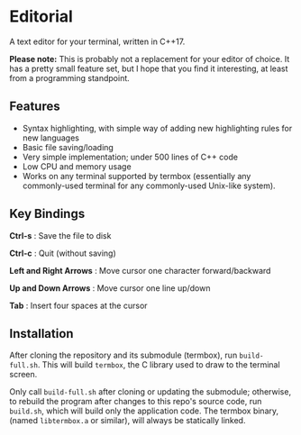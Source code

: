 # Editorial

A text editor for your terminal, written in C++17.

**Please note:** This is probably not a replacement for your
editor of choice. It has a pretty small feature set, but I hope that
you find it interesting, at least from a programming standpoint.

## Features

- Syntax highlighting, with simple way of adding new highlighting
  rules for new languages
- Basic file saving/loading
- Very simple implementation; under 500 lines of C++ code
- Low CPU and memory usage
- Works on any terminal supported by termbox
(essentially any commonly-used terminal for any commonly-used Unix-like
system).

## Key Bindings

**Ctrl-s** : Save the file to disk

**Ctrl-c** : Quit (without saving)

**Left and Right Arrows** : Move cursor one character forward/backward

**Up and Down Arrows** : Move cursor one line up/down

**Tab** : Insert four spaces at the cursor

## Installation

After cloning the repository and its submodule (termbox), run `build-full.sh`.
This will build `termbox`, the C library used to draw to the terminal screen.

Only call `build-full.sh` after cloning or updating the submodule; otherwise,
to rebuild the program after changes to this repo's source code, run
`build.sh`, which will build only the application code. The termbox binary,
(named `libtermbox.a` or similar), will always be statically linked.
